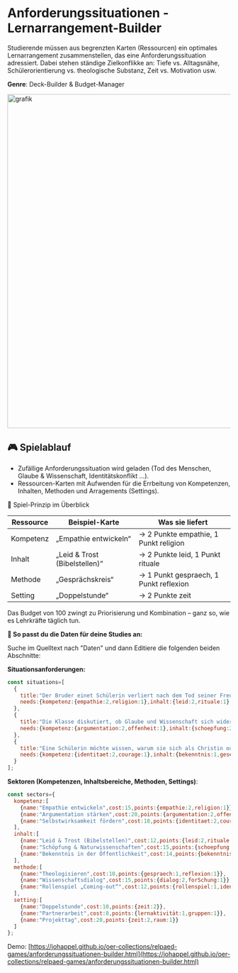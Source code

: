 # Anforderungssituationen - Lernarrangement-Builder

Studierende müssen aus begrenzten Karten (Ressourcen) ein optimales Lernarrangement zusammenstellen, das eine Anforderungssituation adressiert. Dabei stehen ständige Zielkonflikke an: Tiefe vs. Alltagsnähe, Schülerorientierung vs. theologische Substanz, Zeit vs. Motivation usw.

**Genre**: Deck-Builder & Budget-Manager

[<img width="1436" height="753" alt="grafik" src="https://github.com/user-attachments/assets/99480442-0473-443e-8cf9-14b381a4080a" />
](https://johappel.github.io/oer-collections/relpaed-games/anforderungssituationen-builder.html)

## 🎮 Spielablauf

- Zufällige Anforderungssituation wird geladen (Tod des Menschen, Glaube & Wissenschaft, Identitätskonflikt …).
- Ressourcen-Karten mit Aufwenden für die Errbeitung von Kompetenzen, Inhalten, Methoden und Arragements (Settings).

🧩 Spiel-Prinzip im Überblick

| Ressource	| Beispiel-Karte| Was sie liefert | 
| --------- | ------------- | --------------- | 
| Kompetenz	| „Empathie entwickeln“ | → 2 Punkte empathie, 1 Punkt religion| 
| Inhalt	| „Leid & Trost (Bibelstellen)“ | → 2 Punkte leid, 1 Punkt rituale| 
| Methode	| „Gesprächskreis“ | → 1 Punkt gespraech, 1 Punkt reflexion| 
| Setting	| „Doppelstunde“ | → 2 Punkte zeit| 

Das Budget von 100 zwingt zu Priorisierung und Kombination – ganz so, wie es Lehrkräfte täglich tun.


**🎯 So passt du die Daten für deine Studies an:**


Suche im Quelltext nach "Daten" und dann Editiere die folgenden beiden Abschnitte:

**Situationsanforderungen:**
```js
const situations=[
  {
    title:"Der Bruder einet Schülerin verliert nach dem Tod seiner Freundin den Glauben an Gott.",
    needs:{kompetenz:{empathie:2,religion:1},inhalt:{leid:2,rituale:1},methode:{gespraech:1,ritual:1},setting:{zeit:1}}
  },
  {
    title:"Die Klasse diskutiert, ob Glaube und Wissenschaft sich widersprechen.",
    needs:{kompetenz:{argumentation:2,offenheit:1},inhalt:{schoepfung:2,wissenschaft:1},methode:{dialog:2,forSchung:1},setting:{raum:1}}
  },
  {
    title:"Eine Schülerin möchte wissen, warum sie sich als Christin outen soll.",
    needs:{kompetenz:{identitaet:2,courage:1},inhalt:{bekenntnis:1,gesellschaft:2},methode:{rollenspiel:1,reflexion:1},setting:{gruppen:1}}
  }
];
```

**Sektoren (Kompetenzen, Inhaltsbereiche, Methoden, Settings)**:
```js
const sectors={
  kompetenz:[
    {name:"Empathie entwickeln",cost:15,points:{empathie:2,religion:1}},
    {name:"Argumentation stärken",cost:20,points:{argumentation:2,offenheit:1}},
    {name:"Selbstwirksamkeit fördern",cost:18,points:{identitaet:2,courage:1}}
  ],
  inhalt:[
    {name:"Leid & Trost (Bibelstellen)",cost:12,points:{leid:2,rituale:1}},
    {name:"Schöpfung & Naturwissenschaften",cost:15,points:{schoepfung:2,wissenschaft:1}},
    {name:"Bekenntnis in der Öffentlichkeit",cost:14,points:{bekenntnis:1,gesellschaft:2}}
  ],
  methode:[
    {name:"Theologisieren",cost:10,points:{gespraech:1,reflexion:1}},
    {name:"Wissenschaftsdialog",cost:15,points:{dialog:2,forSchung:1}},
    {name:"Rollenspiel „Coming-out“",cost:12,points:{rollenspiel:1,identitaet:1}}
  ],
  setting:[
    {name:"Doppelstunde",cost:10,points:{zeit:2}},
    {name:"Partnerarbeit",cost:8,points:{lernaktivität:1,gruppen:1}},
    {name:"Projekttag",cost:20,points:{zeit:2,raum:1}}
  ]
};
```

Demo: [https://johappel.github.io/oer-collections/relpaed-games/anforderungssituationen-builder.html](https://johappel.github.io/oer-collections/relpaed-games/anforderungssituationen-builder.html)
